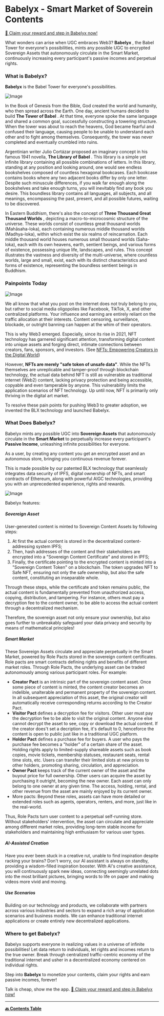 # Babelyx - Smart Market of Soverein Contents

[🎁 Claim your reward and step in Babelyx now!](https://u.babelyx.com/)

What wonders can arise when UGC embraces Web3? **Babelyx** , the Babel Tower for everyone's possibilities, mints any possible UGC to encrypted Sovereign Assets that autonomously circulate in the Smart Market, continuously increasing every participant's passive incomes and perpetual rights.

### What is Babelyx?

**Babelyx** is the Babel Tower for everyone's possibilities.

![Image](./images/pitchdeck/Slide1.jpeg)

In the Book of Genesis from the Bible, God created the world and humanity, who then spread across the Earth. One day, ancient humans decided to build **The Tower of Babel** . At that time, everyone spoke the same language and shared a common goal, successfully constructing a towering structure. When the tower was about to reach the heavens, God became fearful and confused their language, causing people to be unable to understand each other and to fight among themselves. Consequently, the tower was never completed and eventually crumbled into ruins.

Argentinian writer Julio Cortázar proposed an imaginary concept in his famous 1941 novella, **The Library of Babel** . This library is a simple yet infinite library containing all possible combinations of letters. In this library, standing at any position and looking around, one would see endless bookshelves composed of countless hexagonal bookcases. Each bookcase contains books where any two adjacent books differ by only one letter. Despite such minuscule differences, if you walk far enough along the bookshelves and take enough turns, you will inevitably find any book you desire. This boundless library contains all languages, all subjects, and all meanings, encompassing the past, present, and all possible futures, waiting to be discovered.

In Eastern Buddhism, there's also the concept of **Three Thousand Great Thousand Worlds** , depicting a macro-to-microcosmic structure of the universe. These worlds consist of countless great thousand worlds (Mahāsaha-loka), each containing numerous middle thousand worlds (Madhya-loka), within which exist the six realms of reincarnation. Each middle thousand world houses numerous small thousand worlds (Saha-loka), each with its own heavens, earth, sentient beings, and various forms of existence, possessing unique life, landscapes, and rules. This concept illustrates the vastness and diversity of the multi-universe, where countless worlds, large and small, exist, each with its distinct characteristics and forms of existence, representing the boundless sentient beings in Buddhism.

### Painpoints Today

![Image](./images/pitchdeck/Slide2.jpeg)

We all know that what you post on the internet does not truly belong to you, but rather to social media oligopolies like Facebook, TikTok, X, and other centralized platforms. Your influence and earning are entirely reliant on the traffic allocation at their interests. Content censoring, surveillance, blockade, or outright banning can happen at the whim of their operators.

This is why Web3 emerged. Especially, since its rise in 2021, NFT technology has garnered significant attention, transforming digital content into unique assets and forging direct, intimate connections between creators, fans, sponsors, and investors. (See [NFTs: Empowering Creators in the Digital World](https://learn.metamask.io/lessons/nfts-and-creators))

However, **NFTs are merely "safe token of unsafe data"**. While the NFTs themselves are unreplicable and tamper-proof through blockchain technology, the actual data behind NFT is still as vulnerable as traditional internet (Web2) content, lacking privacy protection and being accessible, copyable and even tamperable by anyone. This vulnerability limits the application scenarios of NFT technology. Up until now, NFT is primarily only thriving in the digital art market.

To resolve these pain points for pushing Web3 to greater adoption, we invented the BLX technology and launched Babelyx.

### What Does Babelyx?

Babelyx mints any possible UGC into **Sovereign Assets** that autonomously circulate in the **Smart Market** to perpetually increase every participant's **Passive Income**, unleashing infinite possibilities for everyone.

As a user, by creating any content you get an encrypted asset and an autonomous store, bringing you continuous revenue forever.

This is made possible by our patented BLX technology that seamlessly integrates data security of IPFS, digital ownership of NFTs, and smart contracts of Ethereum, along with powerful AIGC technologies, providing you with an unprecedented experience, rights and rewards.

![Image](./images/pitchdeck/Slide3.jpeg)

Babelyx features:

##### Sovereign Asset

User-generated content is minted to Sovereign Content Assets by following steps:

1. At first the actual content is stored in the decentralized content-addressing system IPFS;
2. Then, hash addresses of the content and their stakeholders are encrypted into a "Sovereign Content Certificate" and stored in IPFS;
3. Finally, the certificate pointing to the encrypted content is minted into a "Sovereign Content Token" on a blockchain. The token upgrades NFT to Safe NFT, ensuring not only the safe ownership, but also the safe content, constituting an inseparable whole.

Through these steps, while the certificate and token remains public, the actual content is fundamentally prevented from unauthorized access, copying, distribution, and tampering. For instance, others must pay a decryption fee to the content owner, to be able to access the actual content through a decentralized mechanism.

Therefore, the sovereign asset not only ensure your ownership, but also goes further to unbreakably safeguard your data privacy and security by means of mathematical principles!

##### Smart Market

These Sovereign Assets circulate and appreciate perpetually in the Smart Market, powered by Role Pacts stored in the sovereign content certificates. Role pacts are smart contracts defining rights and benefits of different market roles. Through Role Pacts, the underlying asset can be traded autonomously among various participant roles. For example:

- **Creator Pact** is an intrinsic part of the sovereign content asset. Once some piece of content is minted, the content creator becomes an indelible, unalterable and permanent property of the sovereign content. In all subsequent appreciation of this asset, the original creator will automatically receive corresponding returns according to the Creator Pact.
- **Visitor Pact** defines a decryption fee for visitors. Other user must pay the decryption fee to be able to visit the original content. Anyone else cannot decrypt the asset to see, copy or download the actual content. If the creator does't set a decription fee, it's default to 0, henceforce the content is open to public just like in a traditional UGC platform.
- **Holder Pact** defines a purchase fee for buyers. A user who pays the purchase fee becomes a "holder" of a certain share of the asset. Holding rights apply to limited-supply shareable assets such as book copies, movie tickets, membership statuses, restaurant seats, rental time slots, etc. Users can transfer their limited slots at new prices to other holders, promoting sharing, circulation, and appreciation.
- **Owner Pact** keeps track of the current owner of the asset and the buyout price for full ownership. Other users can acquire the asset by purchasing it outright, becoming the new owner. Each asset can only belong to one owner at any given time. The access, holding, rental, and other revenue from the asset are mainly enjoyed by its current owner.
- More pacts: Beyond these roles, assets can have more detailed or extended roles such as agents, operators, renters, and more, just like in the real-world.

Thus, Role Pacts turn user content to a perpetual self-running store. Without stakeholders' intervention, the asset can circulate and appreciate among different market roles, providing long-term stable income for stakeholders and maintaining high enthusiasm for various user types.

##### AI-Assisted Creation

Have you ever been stuck in a creative rut, unable to find inspiration despite racking your brains? Don't worry, our AI assistant is always on standby, providing a wisdom-filled inspiration booster. With AI's creative assistance, you will continuously spark new ideas, connecting seemingly unrelated dots into the most brilliant pictures, bringing words to life on paper and making videos more vivid and moving.

##### Use Scenarios

Building on our technology and products, we collaborate with partners across various industries and sectors to expand a rich array of application scenarios and business models. We can enhance traditional internet applications or create entirely new decentralized applications.

### Where to get Babelyx?

Babelyx supports everyone in realizing values in a universe of infinite possibilities! Let data return to individuals, let rights and incomes return to the true owner. Break through centralized traffic-centric economy of the traditional internet and usher in a decentralized economy centered on individual rights.

Step into **Babelyx** to monetize your contents, claim your rights and earn passive incomes, forever!

Talk is cheap, show me the app. [🎁 Claim your reward and step in Babelyx now!](https://u.babelyx.com/)

---

**[🔙️ Contents Table](./home.md)**
